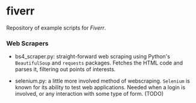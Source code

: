 # fiverr

Repository of example scripts for _Fiverr_.

### Web Scrapers
- bs4_scraper.py: straight-forward web scraping using Python's `BeautifulSoup` and `requests` packages. Fetches the HTML code and parses it, filtering out points of interests.

- selenium.py: a little more involved method of webscraping. `Selenium` is known for its ability to test web applications. Needed when a login is involved, or any interaction with some type of form. (TODO)

